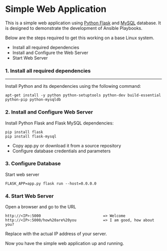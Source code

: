 # Simple Web Application

This is a simple web application using [Python Flask](https://flask.palletsprojects.com/en/3.0.x/) and [MySQL](https://www.mysql.com/) database. It is designed to demonstrate the development of Ansible Playbooks.

Below are the steps required to get this working on a base Linux system.

  * Install all required dependencies
  * Install and Configure the Web Server
  * Start Web Server

### 1. Install all required dependencies
---
Install Python and its dependencies using the following command:
```
apt-get install -y python python-setuptools python-dev build-essential python-pip python-mysqldb
```

### 2. Install and Configure Web Server

Install Python Flask and Flask MySQL dependencies:
```
pip install flask
pip install flask-mysql
```
  * Copy app.py or download it from a source repository
  * Configure database credentials and parameters

### 3. Configure Database

Start web server
```
FLASK_APP=app.py flask run --host=0.0.0.0
```

### 4. Start Web Server

Open a browser and go to the URL
```
http://<IP>:5000                            => Welcome
http://<IP>:5000/how%20are%20you            => I am good, how about you?
```
Replace <IP> with the actual IP address of your server.

Now you have the simple web application up and running. 
